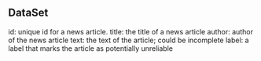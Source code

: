 ## DataSet 

id: unique id for a news article.
title: the title of a news article
author: author of the news article
text: the text of the article; could be incomplete
label: a label that marks the article as potentially unreliable
